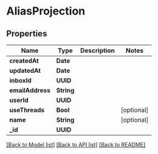 # AliasProjection

## Properties
Name | Type | Description | Notes
------------ | ------------- | ------------- | -------------
**createdAt** | **Date** |  | 
**updatedAt** | **Date** |  | 
**inboxId** | **UUID** |  | 
**emailAddress** | **String** |  | 
**userId** | **UUID** |  | 
**useThreads** | **Bool** |  | [optional] 
**name** | **String** |  | [optional] 
**_id** | **UUID** |  | 

[[Back to Model list]](../README#documentation-for-models) [[Back to API list]](../README#documentation-for-api-endpoints) [[Back to README]](../README)


